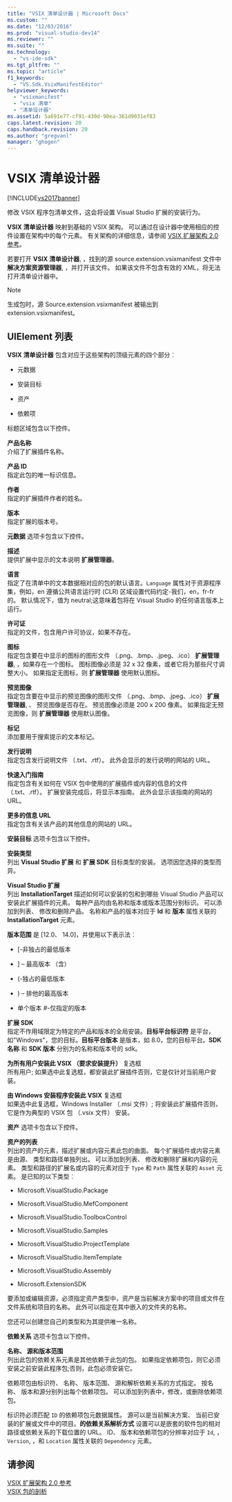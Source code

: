 ```yaml
---
title: "VSIX 清单设计器 | Microsoft Docs"
ms.custom: ""
ms.date: "12/03/2016"
ms.prod: "visual-studio-dev14"
ms.reviewer: ""
ms.suite: ""
ms.technology: 
  - "vs-ide-sdk"
ms.tgt_pltfrm: ""
ms.topic: "article"
f1_keywords: 
  - "VS.Sdk.VsixManifestEditor"
helpviewer_keywords: 
  - "vsixmanifest"
  - "vsix 清单"
  - "清单设计器"
ms.assetid: 5a691e77-cf91-430d-90ea-361d9031ef83
caps.latest.revision: 20
caps.handback.revision: 20
ms.author: "gregvanl"
manager: "ghogen"
---
```

# VSIX 清单设计器
[!INCLUDE[vs2017banner](../code-quality/includes/vs2017banner.md)]

修改 VSIX 程序包清单文件，这会将设置 Visual Studio 扩展的安装行为。  
  
 **VSIX 清单设计器** 映射到基础的 VSIX 架构。 可以通过在设计器中使用相应的控件设置在架构中的每个元素。 有关架构的详细信息，请参阅 [VSIX 扩展架构 2.0 参考](../extensibility/vsix-extension-schema-2-0-reference.md)。  
  
 若要打开 **VSIX 清单设计器**, ，找到的源 source.extension.vsixmanifest 文件中 **解决方案资源管理器**, ，并打开该文件。 如果该文件不包含有效的 XML，将无法打开清单设计器中。  
  
> [!NOTE]
>  生成包时，源 Source.extension.vsixmanifest 被输出到 extension.vsixmanifest。  
  
## UIElement 列表  
 **VSIX 清单设计器** 包含对应于这些架构的顶级元素的四个部分︰  
  
-   元数据  
  
-   安装目标  
  
-   资产  
  
-   依赖项  
  
 标题区域包含以下控件。  
  
 **产品名称**  
 介绍了扩展插件名称。  
  
 **产品 ID**  
 指定此包的唯一标识信息。  
  
 **作者**  
 指定的扩展插件作者的姓名。  
  
 **版本**  
 指定扩展的版本号。  
  
 **元数据** 选项卡包含以下控件。  
  
 **描述**  
 提供扩展中显示的文本说明 **扩展管理器**。  
  
 **语言**  
 指定了在清单中的文本数据相对应的包的默认语言。`Language` 属性对于资源程序集，例如，en 遵循公共语言运行时 \(CLR\) 区域设置代码约定\-我们，en，fr\-fr 的。 默认情况下，值为 neutral;这意味着包将在 Visual Studio 的任何语言版本上运行。  
  
 **许可证**  
 指定的文件，包含用户许可协议，如果不存在。  
  
 **图标**  
 指定包含要在中显示的图标的图形文件 （.png、.bmp、.jpeg、.ico） **扩展管理器**, ，如果存在一个图标。 图标图像必须是 32 x 32 像素，或者它将为那些尺寸调整大小。 如果指定无图标，则 **扩展管理器** 使用默认图标。  
  
 **预览图像**  
 指定包含要在中显示的预览图像的图形文件 （.png、.bmp、.jpeg、.ico） **扩展管理器**, 、 预览图像是否存在。 预览图像必须是 200 x 200 像素。 如果指定无预览图像，则 **扩展管理器** 使用默认图像。  
  
 **标记**  
 添加要用于搜索提示的文本标记。  
  
 **发行说明**  
 指定包含发行说明文件 （.txt、.rtf）。 此外会显示的发行说明的网站的 URL。  
  
 **快速入门指南**  
 指定包含有关如何在 VSIX 包中使用的扩展插件或内容的信息的文件 （.txt、.rtf）。 扩展安装完成后，将显示本指南。 此外会显示该指南的网站的 URL。  
  
 **更多的信息 URL**  
 指定包含有关该产品的其他信息的网站的 URL。  
  
 **安装目标** 选项卡包含以下控件。  
  
 **安装类型**  
 列出 **Visual Studio 扩展** 和 **扩展 SDK** 目标类型的安装。 选项因您选择的类型而异。  
  
 **Visual Studio 扩展**  
 列出 **InstallationTarget** 描述如何可以安装的包和到哪些 Visual Studio 产品可以安装此扩展插件的元素。 每种产品均由名称和版本或版本范围分别标识。  可以添加到列表、 修改和删除产品。 名称和产品的版本对应于 **Id** 和 **版本** 属性关联的 **InstallationTarget** 元素。  
  
 **版本范围** 是 \[12.0、 14.0\]，并使用以下表示法︰  
  
-   \[\-非独占的最低版本  
  
-   \] – 最高版本 （含）  
  
-   \(\-独占的最低版本  
  
-   \) – 排他的最高版本  
  
-   单个版本 \#\-仅指定的版本  
  
 **扩展 SDK**  
 指定不作用域限定为特定的产品和版本的全局安装。**目标平台标识符** 是平台，如"Windows"，您的目标。**目标平台版本** 是版本，如 8.0，您的目标平台。**SDK 名称** 和 **SDK 版本** 分别为的名称和版本号的 sdk。  
  
 **为所有用户安装此 VSIX （要求安装提升）** 复选框  
 所有用户; 如果选中此复选框，都安装此扩展插件否则，它是仅针对当前用户安装。  
  
 **由 Windows 安装程序安装此 VSIX** 复选框  
 如果选中此复选框，Windows Installer （.msi 文件）; 将安装此扩展插件否则，它是作为典型的 VSIX 包 （.vsix 文件） 安装。  
  
 **资产** 选项卡包含以下控件。  
  
 **资产的列表**  
 列出的资产的元素，描述扩展或内容元素此包的曲面。 每个扩展插件或内容元素是由源、 类型和路径单独列出。 可以添加到列表、 修改和删除扩展和内容的元素。 类型和路径的扩展名或内容的元素对应于 `Type` 和 `Path` 属性关联的 `Asset` 元素。 是已知的以下类型︰  
  
-   Microsoft.VisualStudio.Package  
  
-   Microsoft.VisualStudio.MefComponent  
  
-   Microsoft.VisualStudio.ToolboxControl  
  
-   Microsoft.VisualStudio.Samples  
  
-   Microsoft.VisualStudio.ProjectTemplate  
  
-   Microsoft.VisualStudio.ItemTemplate  
  
-   Microsoft.VisualStudio.Assembly  
  
-   Microsoft.ExtensionSDK  
  
 要添加或编辑资源，必须指定资产类型中，资产是当前解决方案中的项目或文件在文件系统和项目的名称。 此外可以指定在其中嵌入的文件夹的名称。  
  
 您还可以创建您自己的类型和为其提供唯一名称。  
  
 **依赖关系** 选项卡包含以下控件。  
  
 **名称、 源和版本范围**  
 列出此包的依赖关系元素是其他依赖于此包的包。 如果指定依赖项包，则它必须安装之前安装此程序包;否则，此包必须安装它。  
  
 依赖项包由标识符、 名称、 版本范围、 源和解析依赖关系的方式指定。 按名称、 版本和源分别列出每个依赖项包。 可以添加到列表中，修改，或删除依赖项包。  
  
 标识符必须匹配 `ID` 的依赖项包元数据属性。 源可以是当前解决方案、 当前已安装的扩展或文件中的项目。**的依赖关系解析方式** 设置可以是嵌套的软件包的相对路径或依赖关系的下载位置的 URL。 ID、 版本和依赖项包的分辨率对应于 `Id`, ，`Version`, ，和 `Location` 属性关联的 `Dependency` 元素。  
  
## 请参阅  
 [VSIX 扩展架构 2.0 参考](../extensibility/vsix-extension-schema-2-0-reference.md)   
 [VSIX 包的剖析](../extensibility/anatomy-of-a-vsix-package.md)